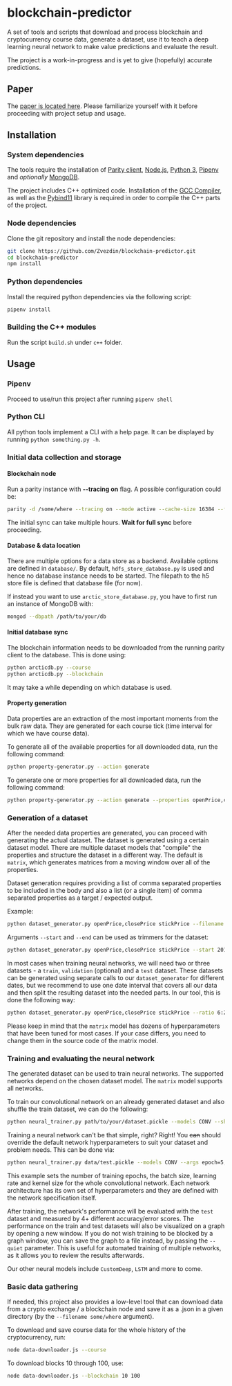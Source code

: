# blockchain-predictor

A set of tools and scripts that download and process blockchain and cryptocurrency course data, generate a dataset, use it to teach a deep learning neural network to make value predictions and evaluate the result.

The project is a work-in-progress and is yet to give (hopefully) accurate predictions.

## Paper
The [paper is located here](paper/paper.pdf). Please familiarize yourself with it before proceeding with project setup and usage.

## Installation

### System dependencies
The tools require the installation of [Parity client](https://github.com/paritytech/parity), [Node.js](https://nodejs.org/en/download/), [Python 3](https://www.python.org/downloads/), [Pipenv](https://github.com/pypa/pipenv) and *optionally* [MongoDB](https://www.mongodb.com/download-center).

The project includes C++ optimized code. Installation of the [GCC Compiler](https://gcc.gnu.org), as well as the [Pybind11](https://github.com/pybind/pybind11) library is required in order to compile the C++ parts of the project.

### Node dependencies

Clone the git repository and install the node dependencies:
```bash
git clone https://github.com/Zvezdin/blockchain-predictor.git
cd blockchain-predictor
npm install
```

### Python dependencies

Install the required python dependencies via the following script:
```bash
pipenv install
```

### Building the C++ modules

Run the script `build.sh` under `c++` folder.

## Usage

### Pipenv

Proceed to use/run this project after running `pipenv shell`

### Python CLI

All python tools implement a CLI with a help page. It can be displayed by running `python something.py -h`.

### Initial data collection and storage

#### Blockchain node

Run a parity instance with **--tracing on** flag. A possible configuration could be:
```bash
parity -d /some/where --tracing on --mode active --cache-size 16384 --force-sealing --allow-ips public --min-peers 50 --max-peers 100 --jsonrpc-threads 10
```
The initial sync can take multiple hours. **Wait for full sync** before proceeding.

#### Database & data location

There are multiple options for a data store as a backend. Available options are defined in `database/`. By default, `hdfs_store_database.py` is used and hence no database instance needs to be started. The filepath to the h5 store file is defined that database file (for now).

If instead you want to use `arctic_store_database.py`, you have to first run an instance of MongoDB with:
```bash
mongod --dbpath /path/to/your/db
```

#### Initial database sync

The blockchain information needs to be downloaded from the running parity client to the database. This is done using:
```bash
python arcticdb.py --course
python arcticdb.py --blockchain
```

It may take a while depending on which database is used.

#### Property generation

Data properties are an extraction of the most important moments from the bulk raw data. They are generated for each course tick (time interval for which we have course data). 

To generate all of the available properties for all downloaded data, run the following command:
```bash
python property-generator.py --action generate
```

To generate one or more properties for all downloaded data, run the following command:
```bash
python property-generator.py --action generate --properties openPrice,closePrice
```

### Generation of a dataset

After the needed data properties are generated, you can proceed with generating the actual dataset. The dataset is generated using a certain dataset model. There are multiple dataset models that "compile" the properties and structure the dataset in a different way. The default is ```matrix```, which generates matrices from a moving window over all of the properties.

Dataset generation requires providing a list of comma separated properties to be included in the body and also a list (or a single item) of comma separated properties as a target / expected output.

Example:
```bash
python dataset_generator.py openPrice,closePrice stickPrice --filename some/where/dataset.pickle
```

Arguments `--start` and `--end` can be used as trimmers for the dataset:

```bash
python dataset_generator.py openPrice,closePrice stickPrice --start 2017-03-14-03 --end 2017-07-03-21
```


In most cases when training neural networks, we will need two or three datasets - a ```train```, ```validation``` (optional) and a ```test``` dataset. These datasets can be generated using separate calls to our ```dataset_generator``` for different dates, but we recommend to use one date interval that covers all our data and then split the resulting dataset into the needed parts. In our tool, this is done the following way:

```bash
python dataset_generator.py openPrice,closePrice stickPrice --ratio 6:2:2
```

Please keep in mind that the ```matrix``` model has dozens of hyperparameters that have been tuned for most cases. If your case differs, you need to change them in the source code of the matrix model.

### Training and evaluating the neural network

The generated dataset can be used to train neural networks. The supported networks depend on the chosen dataset model. The ```matrix``` model supports all networks. 

To train our convolutional network on an already generated dataset and also shuffle the train dataset, we can do the following:

```bash
python neural_trainer.py path/to/your/dataset.pickle --models CONV --shuffle
```

Training a neural network can't be that simple, right? Right! You ~~can~~ should override the default network hyperparameters to suit your dataset and problem needs. This can be done via:

```bash
python neural_trainer.py data/test.pickle --models CONV --args epoch=5,batch=1,lr=0.0001,kernel=3
```

This example sets the number of training epochs, the batch size, learning rate and kernel size for the whole convolutional network. Each network architecture has its own set of hyperparameters and they are defined with the network specification itself.

After training, the network's performance will be evaluated with the ```test``` dataset and measured by 4+ different accuracy/error scores. The performance on the train and test datasets will also be visualized on a graph by opening a new window. If you do not wish training to be blocked by a graph window, you can save the graph to a file instead, by passing the ```--quiet``` parameter. This is useful for automated training of multiple networks, as it allows you to review the results afterwards.

Our other neural models include ```CustomDeep```, ```LSTM``` and more to come.

### Basic data gathering
If needed, this project also provides a low-level tool that can download data from a crypto exchange / a blockchain node and save it as a .json in a given directory (by the `--filename some/where` argument).

To download and save course data for the whole history of the cryptocurrency, run:
```bash
node data-downloader.js --course
```

To download blocks 10 through 100, use:
```bash
node data-downloader.js --blockchain 10 100
```
